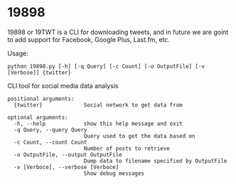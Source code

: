19898
=====

19898 or 19TWT is a CLI for downloading tweets, and in future we are goint to add support for Facebook, Google Plus, Last.fm, etc.

Usage:

`python 19898.py [-h] [-q Query] [-c Count] [-o OutputFile] [-v [Verbose]] {twitter}`

CLI tool for social media data analysis

```
positional arguments:
  {twitter}             Social network to get data from

optional arguments:
  -h, --help            show this help message and exit
  -q Query, --query Query
                        Query used to get the data based on
  -c Count, --count Count
                        Number of posts to retrieve
  -o OutputFile, --output OutputFile
                        Dump data to filename specified by OutputFile
  -v [Verboce], --verbose [Verboce]
                        Show debug messages
```
